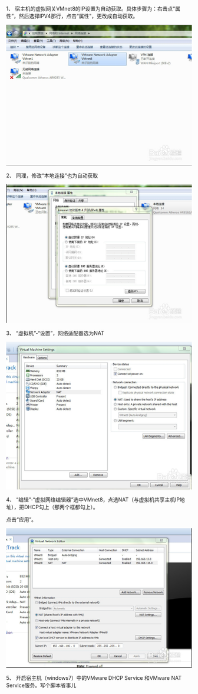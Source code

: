1、 宿主机的虚拟网关VMnet8的IP设置为自动获取。具体步骤为：右击点“属性”，然后选择IPV4那行，点击“属性"，更改成自动获取。

![](/assets/QQ截图20161104222501.png)

2、 同理，修改“本地连接”也为自动获取

![](/assets/QQ截图20161104222502.png)

3、 “虚拟机”-“设置”，网络适配器选为NAT

![](/assets/QQ截图20161104222810.png)

4、 “编辑”-“虚拟网络编辑器”选中VMnet8，点选NAT（与虚拟机共享主机IP地址），把DHCP勾上（那两个框都勾上）。

点击“应用”。

![](/assets/QQ截图20161104222919.png)

5、 开启宿主机（windows7）中的VMware DHCP Service 和VMware NAT Service服务。写个脚本省事儿 



